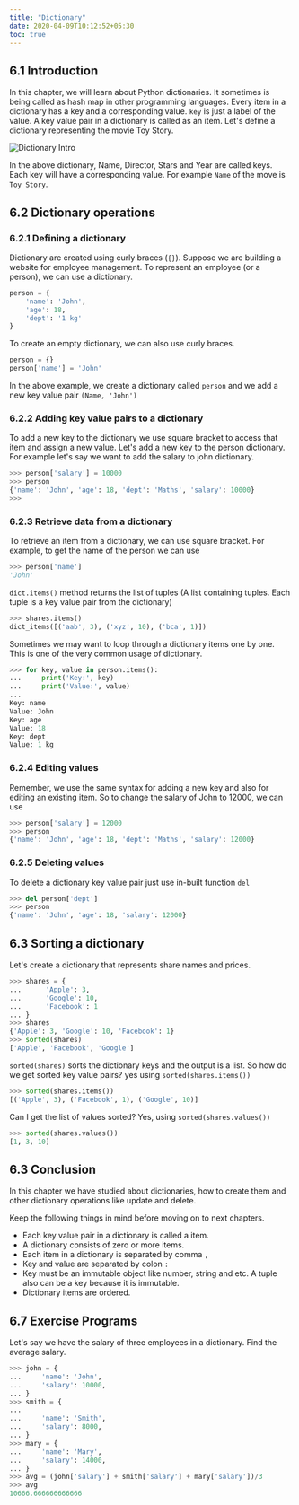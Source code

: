 ```yaml
---
title: "Dictionary"
date: 2020-04-09T10:12:52+05:30
toc: true
---
```

## 6.1 Introduction
In this chapter, we will learn about Python dictionaries. It sometimes is being called as hash map in other programming languages. Every item
in a dictionary has a key and a corresponding value. `key` is just a label of the value. A key value pair in a dictionary is called as an item. Let's define a dictionary representing the movie Toy Story.

![Dictionary Intro](/assets/images/python-for-beginners/dictionary/dictionary_intro.png)

In the above dictionary, Name, Director, Stars and Year are called keys. Each key will have a corresponding value. For example `Name` of the move is `Toy Story`.
## 6.2 Dictionary operations
### 6.2.1 Defining a dictionary
Dictionary are created using curly braces (`{}`). Suppose we are building a website for employee management. To represent an employee (or a person), we can use a dictionary.

```python
person = {
    'name': 'John',
    'age': 18,
    'dept': '1 kg'
}
```

To create an empty dictionary, we can also use curly braces.
```python
person = {}
person['name'] = 'John'
```
In the above example, we create a dictionary called `person` and we add a new key value pair `(Name, 'John')`


### 6.2.2 Adding key value pairs to a dictionary
To add a new key to the dictionary we use square bracket to access that item and assign a new value. Let's add a new key to the person dictionary. For example let's say we want to add the salary to john dictionary.
```python
>>> person['salary'] = 10000
>>> person
{'name': 'John', 'age': 18, 'dept': 'Maths', 'salary': 10000}
>>>
```

### 6.2.3 Retrieve data from a dictionary
To retrieve an item from a dictionary, we can use square bracket. For example, to get the name of the person we can use
```python
>>> person['name']
'John'
```
`dict.items()` method returns the list of tuples (A list containing tuples. Each tuple is a
key value pair from the dictionary)
```python
>>> shares.items()
dict_items([('aab', 3), ('xyz', 10), ('bca', 1)])
```
Sometimes we may want to loop through a dictionary items one by one. This is one of the very common usage of dictionary.

```python
>>> for key, value in person.items():              
...     print('Key:', key)                         
...     print('Value:', value)                     
...                                                
Key: name                                          
Value: John                                        
Key: age                                           
Value: 18                                          
Key: dept                                          
Value: 1 kg                                        
```

### 6.2.4 Editing values
Remember, we use the same syntax for adding a new key and also for editing an
existing item. So to change the salary of John to 12000, we can use
```python
>>> person['salary'] = 12000
>>> person
{'name': 'John', 'age': 18, 'dept': 'Maths', 'salary': 12000}
```

### 6.2.5 Deleting values
To delete a dictionary key value pair just use in-built function `del`
```python
>>> del person['dept']
>>> person
{'name': 'John', 'age': 18, 'salary': 12000}
```

## 6.3 Sorting a dictionary
Let's create a dictionary that represents share names and prices.
```python
>>> shares = {
...      'Apple': 3,
...      'Google': 10,
...      'Facebook': 1
... }
>>> shares
{'Apple': 3, 'Google': 10, 'Facebook': 1}
>>> sorted(shares)
['Apple', 'Facebook', 'Google']
```
`sorted(shares)` sorts the dictionary keys and the output is a list. So how do we get sorted key value pairs? yes using `sorted(shares.items())`
```python
>>> sorted(shares.items())
[('Apple', 3), ('Facebook', 1), ('Google', 10)]
```
Can I get the list of values sorted? Yes, using `sorted(shares.values())`
```python
>>> sorted(shares.values())
[1, 3, 10]
```

## 6.3 Conclusion
In this chapter we have studied about dictionaries, how to create them and other dictionary
operations like update and delete. 

Keep the following things in mind before moving on to next chapters.
- Each key value pair in a dictionary is called a item.
- A dictionary consists of zero or more items.
- Each item in a dictionary is separated by comma `,`
- Key and value are separated by colon `:`
- Key must be an immutable object like number, string and etc. A tuple also can be a key because it is immutable.
- Dictionary items are ordered.

## 6.7 Exercise Programs
Let's say we have the salary of three employees in a dictionary. Find the average salary.
```python
>>> john = {
...     'name': 'John',
...     'salary': 10000,
... }
>>> smith = {
...
...     'name': 'Smith',
...     'salary': 8000,
... }
>>> mary = {
...     'name': 'Mary',
...     'salary': 14000,
... }
>>> avg = (john['salary'] + smith['salary'] + mary['salary'])/3
>>> avg
10666.666666666666